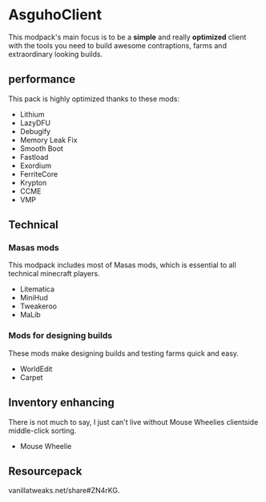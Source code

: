 # AsguhoClient
This modpack's main focus is to be a **simple** and really **optimized** client with the tools you need to build awesome contraptions, farms and extraordinary looking builds.
## performance
This pack is highly optimized thanks to these mods:

- Lithium
- LazyDFU
- Debugify
- Memory Leak Fix
- Smooth Boot
- Fastload
- Exordium
- FerriteCore
- Krypton
- CCME
- VMP
## Technical
### Masas mods
This modpack includes most of Masas mods, which is essential to all technical minecraft players.

- Litematica
- MiniHud
- Tweakeroo
- MaLib
### Mods for designing builds
These mods make designing builds and testing farms quick and easy.

- WorldEdit
- Carpet
## Inventory enhancing
There is not much to say, I just can't live without Mouse Wheelies clientside middle-click sorting.

- Mouse Wheelie
## Resourcepack
vanillatweaks.net/share#ZN4rKG.
